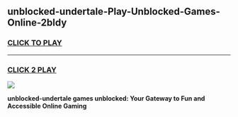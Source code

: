 
## unblocked-undertale-Play-Unblocked-Games-Online-2bldy
<h3>
<a href="https://premium76.site?title=unblocked-undertale&ref=24A">CLICK TO PLAY</a></h3>
<hr>

<h3>
<a href="https://premium76.site?title=unblocked-undertale&ref=24A">CLICK 2 PLAY</a>
  
</h3>

<a href="https://premium76.site?title=unblocked-undertale&ref=24A"><img src="https://clearcache.store/games.png"></a>


**unblocked-undertale games unblocked: Your Gateway to Fun and Accessible Online Gaming**
